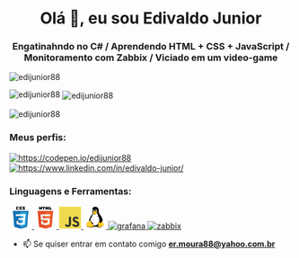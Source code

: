 <h1 align="center">Olá 👋, eu sou Edivaldo Junior</h1>
<h3 align="center">Engatinahndo no C# / Aprendendo HTML + CSS + JavaScript / Monitoramento com Zabbix / Viciado em um video-game</h3>

<p align="left"> <img src="https://komarev.com/ghpvc/?username=edijunior88&label=Profile%20views&color=0e75b6&style=flat" alt="edijunior88" /> </p>

<p><img align="left" src="https://github-readme-stats.vercel.app/api/top-langs?username=edijunior88&show_icons=true&locale=en&layout=compact" alt="edijunior88" /></p>
<p>&nbsp;<img align="center" src="https://github-readme-stats.vercel.app/api?username=edijunior88&show_icons=true&locale=en" alt="edijunior88" /></p>
<p><img align="center" src="https://github-readme-streak-stats.herokuapp.com/?user=edijunior88&" alt="edijunior88" /></p>

<h3 align="left">Meus perfis:</h3>
<p align="left">
<a href="https://codepen.io/https://codepen.io/edijunior88" target="blank"><img align="center" src="https://cdn.jsdelivr.net/npm/simple-icons@3.0.1/icons/codepen.svg" alt="https://codepen.io/edijunior88" height="30" width="40" /></a>
<a href="https://linkedin.com/in/https://www.linkedin.com/in/edivaldo-junior/" target="blank"><img align="center" src="https://cdn.jsdelivr.net/npm/simple-icons@3.0.1/icons/linkedin.svg" alt="https://www.linkedin.com/in/edivaldo-junior/" height="30" width="40" /></a>
</p>

<h3 align="left">Linguagens e Ferramentas:</h3>

<p align="left"> <a href="https://www.w3schools.com/css/" target="_blank"> <img src="https://raw.githubusercontent.com/devicons/devicon/master/icons/css3/css3-original-wordmark.svg" alt="css3" width="40" height="40"/> </a> <a href="https://www.w3.org/html/" target="_blank"> <img src="https://raw.githubusercontent.com/devicons/devicon/master/icons/html5/html5-original-wordmark.svg" alt="html5" width="40" height="40"/> </a> <a href="https://developer.mozilla.org/en-US/docs/Web/JavaScript" target="_blank"> <img src="https://raw.githubusercontent.com/devicons/devicon/master/icons/javascript/javascript-original.svg" alt="javascript" width="40" height="40"/> </a>  <a href="https://www.linux.org/" target="_blank"> <img src="https://raw.githubusercontent.com/devicons/devicon/master/icons/linux/linux-original.svg" alt="linux" width="40" height="40"/> </a> <a href="https://grafana.com" target="_blank"> <img src="https://www.vectorlogo.zone/logos/grafana/grafana-icon.svg" alt="grafana" width="40" height="40"/> </a>  <a href="https://www.zabbix.com/" target="_blank"> <img src="https://www.vectorlogo.zone/logos/zabbix/zabbix-icon.svg" alt="zabbix" width="40" height="40"/> </a></p>

- 📫 Se quiser entrar em contato comigo **er.moura88@yahoo.com.br**




